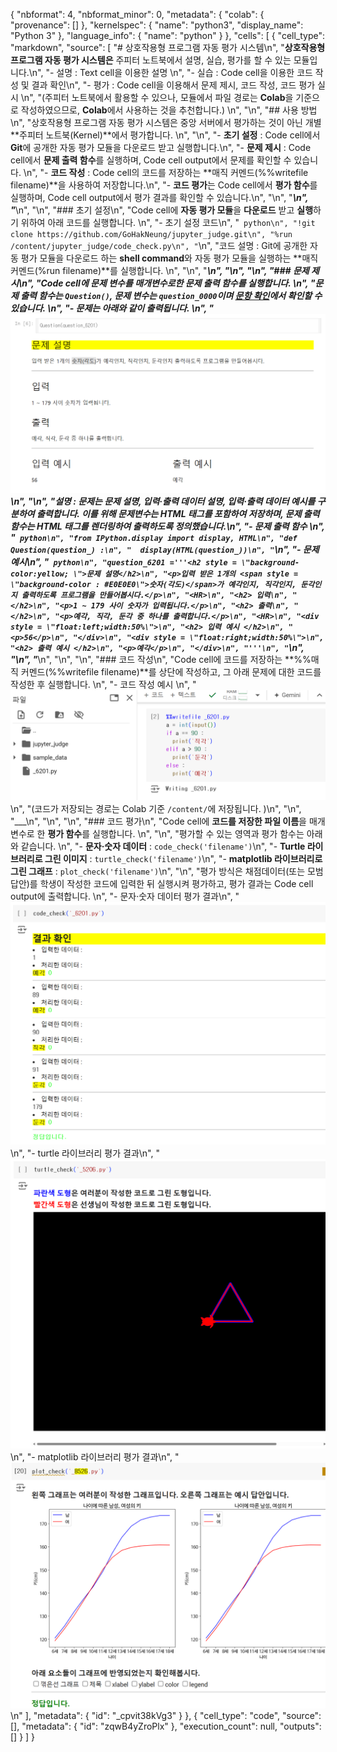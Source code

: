 {
  "nbformat": 4,
  "nbformat_minor": 0,
  "metadata": {
    "colab": {
      "provenance": []
    },
    "kernelspec": {
      "name": "python3",
      "display_name": "Python 3"
    },
    "language_info": {
      "name": "python"
    }
  },
  "cells": [
    {
      "cell_type": "markdown",
      "source": [
        "# 상호작용형 프로그램 자동 평가 시스템\n",
        "**상호작용형 프로그램 자동 평가 시스템은** 주피터 노트북에서 설명, 실습, 평가를 할 수 있는 모듈입니다.\n",
        "- 설명 : Text cell을 이용한 설명  \n",
        "- 실습 : Code cell을 이용한 코드 작성 및 결과 확인\n",
        "- 평가 : Code cell을 이용해서 문제 제시, 코드 작성, 코드 평가 실시  \n",
        "(주피터 노트북에서 활용할 수 있으나, 모듈에서 파일 경로는 **Colab**을 기준으로 작성하였으므로, **Colab**에서 사용하는 것을 추천합니다.)  \n",
        "\n",
        "## 사용 방법\n",
        "상호작용형 프로그램 자동 평가 시스템은 중앙 서버에서 평가하는 것이 아닌 개별 **주피터 노트북(Kernel)**에서 평가합니다.  \n",
        "\n",
        "- **초기 설정** : Code cell에서 **Git**에 공개한 자동 평가 모듈을 다운로드 받고 실행합니다.\n",
        "- **문제 제시** : Code cell에서 **문제 출력 함수**를 실행하며, Code cell output에서 문제를 확인할 수 있습니다.  \n",
        "- **코드 작성** : Code cell의 코드를 저장하는 **매직 커멘드(%%writefile filename)**을 사용하여 저장합니다.\n",
        "- **코드 평가**는 Code cell에서 **평가 함수**를 실행하며, Code cell output에서 평가 결과를 확인할 수 있습니다.\n",
        "\n",
        "___\n",
        "___\n",
        "\n",
        "### 초기 설정\n",
        "Code cell에 **자동 평가 모듈**을 **다운로드** 받고 **실행**하기 위하여 아래 코드를 실행합니다.  \n",
        "- 초기 설정 코드\n",
        "``` python\n",
        "!git clone https://github.com/GoHakNeung/jupyter_judge.git\n",
        "%run /content/jupyter_judge/code_check.py\n",
        "```\n",
        "코드 설명 : Git에 공개한 자동 평가 모듈을 다운로드 하는 **shell command**와 자동 평가 모듈을 실행하는 **매직 커멘드(%run filename)**를 실행합니다.  \n",
        "\n",
        "___\n",
        "\n",
        "\n",
        "### 문제 제시\n",
        "Code cell에 **문제 변수**를 매개변수로한 **문제 출력 함수**를 실행합니다.  \n",
        "문제 출력 함수는 `Question()`, 문제 변수는 `question_0000`이며 [문항 확인](https://github.com/GoHakNeung/jupyter_judge/tree/main/%EB%AC%B8%ED%95%AD)에서 확인할 수 있습니다.  \n",
        "- 문제는 아래와 같이 출력됩니다.  \n",
        "![문제 출력 예시](https://github.com/GoHakNeung/python/blob/main/%EB%AC%B8%EC%A0%9C%20%EC%98%88%EC%8B%9C.png?raw=true)\n",
        "\n",
        "설명 : 문제는 **문제 설명, 입력·출력 데이터 설명, 입력·출력 데이터 예시**를 구분하여 출력합니다. 이를 위해 문제변수는 **HTML 태그**를 포함하여 저장하며, 문제 출력함수는 HTML 태그를 **렌더링**하여 출력하도록 정의했습니다.\n",
        "- 문제 출력 함수  \n",
        "``` python\n",
        "from IPython.display import display, HTML\n",
        "def Question(question_) :\n",
        "  display(HTML(question_))\n",
        "```\n",
        "- 문제 예시\n",
        "``` python\n",
        "question_6201 ='''<h2 style = \"background-color:yellow; \">문제 설명</h2>\n",
        "<p>입력 받은 1개의 <span style = \"background-color : #E0E0E0\">숫자(각도)</span>가 예각인지, 직각인지, 둔각인지 출력하도록 프로그램을 만들어봅시다.</p>\n",
        "<HR>\n",
        "<h2> 입력\n",
        "</h2>\n",
        "<p>1 ~ 179 사이 숫자가 입력됩니다.</p>\n",
        "<h2> 출력\n",
        "</h2>\n",
        "<p>예각, 직각, 둔각 중 하나를 출력합니다.</p>\n",
        "<HR>\n",
        "<div style = \"float:left;width:50%\">\n",
        "<h2> 입력 예시 </h2>\n",
        "<p>56</p>\n",
        "</div>\n",
        "<div style = \"float:right;width:50%\">\n",
        "<h2> 출력 예시 </h2>\n",
        "<p>예각</p>\n",
        "</div>\n",
        "'''\n",
        "```\n",
        "\n",
        "___\n",
        "\n",
        "\n",
        "### 코드 작성\n",
        "Code cell에 코드를 저장하는 **%%매직 커멘드(%%writefile filename)**를 상단에 작성하고, 그 아래 문제에 대한 코드를 작성한 후 실행합니다.    \n",
        "- 코드 작성 예시  \n",
        "![코드작성 예시](https://github.com/GoHakNeung/python/blob/main/%EC%BD%94%EB%93%9C%20%EC%A0%80%EC%9E%A5.png?raw=true)\n",
        "(코드가 저장되는 경로는 Colab 기준 `/content/`에 저장됩니다. )\n",
        "\n",
        "___\n",
        "\n",
        "\n",
        "### 코드 평가\n",
        "Code cell에 **코드를 저장한 파일 이름**을 매개변수로 한 **평가 함수**를 실행합니다.  \n",
        "\n",
        "평가할 수 있는 영역과 평가 함수는 아래와 같습니다.  \n",
        "- **문자·숫자 데이터** : `code_check('filename')`\n",
        "- **Turtle 라이브러리로 그린 이미지** : `turtle_check('filename')`\n",
        "- **matplotlib 라이브러리로 그린 그래프** : `plot_check('filename')`\n",
        "\n",
        "평가 방식은 채점데이터(또는 모범답안)를 학생이 작성한 코드에 입력한 뒤 실행시켜 평가하고, 평가 결과는 Code cell output에 출력합니다.  \n",
        "- 문자·숫자 데이터 평가 결과\n",
        "![문자·숫자](https://github.com/GoHakNeung/python/blob/main/%EB%AC%B8%EC%9E%90%20%EC%88%AB%EC%9E%90%20%EA%B2%B0%EA%B3%BC.png?raw=true)\n",
        "- turtle 라이브러리 평가 결과\n",
        "![turtle](https://github.com/GoHakNeung/python/blob/main/turtle%20%EA%B2%B0%EA%B3%BC.png?raw=true)\n",
        "- matplotlib 라이브러리 평가 결과\n",
        "![plot](https://github.com/GoHakNeung/python/blob/main/plot%20%EC%98%88%EC%8B%9C.png?raw=true)\n"
      ],
      "metadata": {
        "id": "_cpvit38kVg3"
      }
    },
    {
      "cell_type": "code",
      "source": [],
      "metadata": {
        "id": "zqwB4yZroPlx"
      },
      "execution_count": null,
      "outputs": []
    }
  ]
}